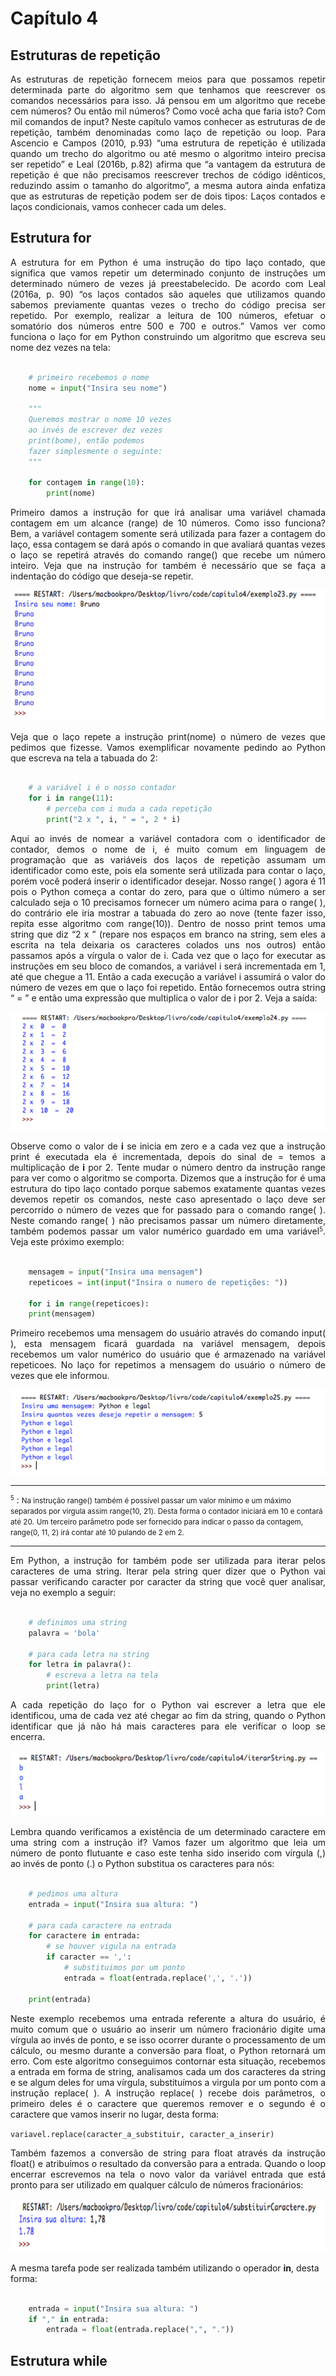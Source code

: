 # Capítulo 4

## Estruturas de repetição

<p align="justify">
As estruturas de repetição fornecem meios para que
possamos repetir determinada parte do algoritmo sem que tenhamos que reescrever os comandos necessários para isso. Já pensou em um algoritmo que recebe cem números? Ou então mil números? Como você acha que faria isto? Com mil comandos de input? Neste capítulo vamos conhecer as estruturas de de repetição, também denominadas como laço de repetição ou loop. Para Ascencio e Campos (2010, p.93) “uma estrutura de repetição é utilizada quando um trecho do algoritmo ou até mesmo o algoritmo inteiro precisa ser repetido” e Leal (2016b, p.82) afirma que “a vantagem da estrutura de repetição é que não precisamos reescrever trechos de código idênticos, reduzindo assim o tamanho do algoritmo”, a mesma autora ainda enfatiza que as estruturas de repetição podem ser de dois tipos: Laços contados e laços condicionais, vamos conhecer cada um deles.
</p>

## Estrutura for

<p align="justify">
A estrutura for em Python é uma instrução do tipo laço
contado, que significa que vamos repetir um determinado conjunto de instruções um determinado número de vezes já preestabelecido. De acordo com Leal (2016a, p. 90) “os laços contados são aqueles que utilizamos quando sabemos previamente quantas vezes o trecho do código precisa ser repetido. Por exemplo, realizar a leitura de 100 números, efetuar o somatório dos números entre 500 e 700 e outros.” Vamos ver como funciona o laço for em Python construindo um algoritmo que escreva seu nome dez vezes na tela:
</p>


```python

    # primeiro recebemos o nome
    nome = input("Insira seu nome")

    """
    Queremos mostrar o nome 10 vezes
    ao invés de escrever dez vezes
    print(bome), então podemos
    fazer simplesmente o seguinte:
    """

    for contagem in range(10):
        print(nome)

```

<p align="justify">
Primeiro damos a instrução for que irá analisar uma
variável chamada contagem em um alcance (range) de 10
números. Como isso funciona? Bem, a variável contagem
somente será utilizada para fazer a contagem do laço, essa contagem se dará após o comando in que avaliará quantas vezes o laço se repetirá através do comando range() que recebe um número inteiro. Veja que na instrução for também é necessário que se faça a indentação do código que deseja-se repetir.
</p>

<p align="center">
<img src="resources/img/fig_exemplo20.png">
</p>

<p align="justify">
Veja que o laço repete a instrução print(nome) o
número de vezes que pedimos que fizesse. Vamos exemplificar novamente pedindo ao Python que escreva na tela a tabuada do 2:
</p>


```python

    # a variável i é o nosso contador
    for i in range(11):
        # perceba com i muda a cada repetição
        print("2 x ", i, " = ", 2 * i)

```


<p align="justify">
Aqui ao invés de nomear a variável contadora com o
identificador de contador, demos o nome de i, é muito comum em linguagem de programação que as variáveis dos laços de repetição assumam um identificador como este, pois ela somente será utilizada para contar o laço, porém você poderá inserir o identificador desejar. Nosso range( ) agora é 11 pois o
Python começa a contar do zero, para que o último número a ser calculado seja o 10 precisamos fornecer um número acima para o range( ), do contrário ele iria mostrar a tabuada do zero ao nove (tente fazer isso, repita esse algoritmo com range(10)).
Dentro de nosso print temos uma string que diz “2 x ” (repare nos espaços em branco na string, sem eles a escrita na tela deixaria os caracteres colados uns nos outros) então passamos após a vírgula o valor de i. Cada vez que o laço for executar as instruções em seu bloco de comandos, a variável i será incrementada em 1, até que chegue a 11. Então a cada execução a variável i assumirá o valor do número de vezes em
que o laço foi repetido. Então fornecemos outra string “ = ” e então uma expressão que multiplica o valor de i por 2. Veja a saída:
</p>

<p align="center">
<img src="resources/img/fig_exemplo23.png">
</p>

<p align="justify">
Observe como o valor de <b>i</b> se inicia em zero e a cada vez que a instrução print é executada ela é incrementada, depois do sinal de = temos a multiplicação de <b>i</b> por 2. Tente mudar o número dentro da instrução range para ver como o algoritmo se comporta. Dizemos que a instrução for é uma
estrutura do tipo laço contado porque sabemos exatamente quantas vezes devemos repetir os comandos, neste caso apresentado o laço deve ser percorrido o número de vezes que for passado para o comando range( ). Neste comando range( ) não precisamos passar um número diretamente, também podemos passar um valor numérico guardado em uma variável<small><sup>5</sup></small>. Veja este próximo exemplo:
</p>


```python

    mensagem = input("Insira uma mensagem")
    repeticoes = int(input("Insira o numero de repetições: "))

    for i in range(repeticoes):
    print(mensagem)

```

<p align="justify">
Primeiro recebemos uma mensagem do usuário através
do comando input( ), esta mensagem ficará guardada na
variável mensagem, depois recebemos um valor numérico do usuário que é armazenado na variável repeticoes. No laço for repetimos a mensagem do usuário o número de vezes que ele informou. 
</p>

<p align="center">
<img src="resources/img/fig_exemplo25.png">
</p>

<hr>
<small><sup>5</sup></small> : <small>
Na instrução range() também é possível passar um valor mínimo e um máximo separados por virgula assim range(10, 21). Desta forma o contador iniciará em 10 e contará até 20.</small>

<small>
Um terceiro parâmetro pode ser fornecido para indicar o passo da contagem, range(0, 11, 2) irá contar até  10 pulando de 2 em 2.
</small>
<hr>

<p align="justify">
Em Python, a instrução for também pode ser utilizada
para iterar pelos caracteres de uma string. Iterar pela string quer dizer que o Python vai passar verificando caracter por caracter da string que você quer analisar, veja no exemplo a seguir:
</p>


```python

    # definimos uma string
    palavra = 'bola'

    # para cada letra na string
    for letra in palavra():
        # escreva a letra na tela
        print(letra)

```


<p align="justify">
A cada repetição do laço for o Python vai escrever a
letra que ele identificou, uma de cada vez até chegar ao fim da string, quando o Python identificar que já não há mais caracteres para ele verificar o loop se encerra.
</p>


<p align="center">
<img src="resources/img/fig_exemplo27.png">
</p>

<p align="justify">
Lembra quando verificamos a existência de um
determinado caractere em uma string com a instrução if? Vamos fazer um algoritmo que leia um número de ponto flutuante e caso este tenha sido inserido com vírgula (,) ao invés de ponto (.) o Python substitua os caracteres para nós:
</p>

```python

    # pedimos uma altura
    entrada = input("Insira sua altura: ")

    # para cada caractere na entrada
    for caractere in entrada:
        # se houver vigula na entrada
        if caracter == ',':
            # substituimos por um ponto
            entrada = float(entrada.replace(',', '.'))
    
    print(entrada)

```



<p align="justify">
Neste exemplo recebemos uma entrada referente a
altura do usuário, é muito comum que o usuário ao inserir um número fracionário digite uma vírgula ao invés de ponto, e se isso ocorrer durante o processamento de um cálculo, ou mesmo durante a conversão para float, o Python retornará um erro. Com este algoritmo conseguimos contornar esta situação, recebemos a entrada em forma de string, analisamos cada um dos caracteres da string e se algum deles for uma vírgula, substituímos a virgula por um ponto com a instrução replace( ). A instrução replace( ) recebe dois parâmetros, o primeiro deles é o caractere que queremos remover e o segundo é o caractere que vamos inserir no lugar, desta forma:
</p>

`variavel.replace(caracter_a_substituir, caracter_a_inserir)`

<p align="justify">
Também fazemos a conversão de string para float
através da instrução float() e atribuímos o resultado da conversão para a entrada. Quando o loop encerrar escrevemos na tela o novo valor da variável entrada que está pronto para ser utilizado em qualquer cálculo de números fracionários:
</p>

<p align="center">
<img src="resources/img/fig_exemplo29.png">
</p>

A mesma tarefa pode ser realizada também utilizando o operador **in**, desta forma:


```python

    entrada = input("Insira sua altura: ")
    if "," in entrada:
        entrada = float(entrada.replace(",", "."))
```


## Estrutura while
